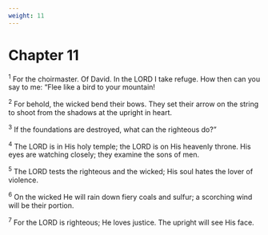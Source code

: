```yaml
---
weight: 11
---
```


# Chapter 11

<sup>1</sup> For the choirmaster. Of David. In the LORD I take refuge. How then can you say to me: “Flee like a bird to your mountain! 

<sup>2</sup> For behold, the wicked bend their bows. They set their arrow on the string to shoot from the shadows at the upright in heart. 

<sup>3</sup> If the foundations are destroyed, what can the righteous do?” 

<sup>4</sup> The LORD is in His holy temple; the LORD is on His heavenly throne. His eyes are watching closely; they examine the sons of men. 

<sup>5</sup> The LORD tests the righteous and the wicked; His soul hates the lover of violence. 

<sup>6</sup> On the wicked He will rain down fiery coals and sulfur; a scorching wind will be their portion. 

<sup>7</sup> For the LORD is righteous; He loves justice. The upright will see His face. 


